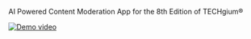AI Powered Content Moderation App for the 8th Edition of TECHgium®



[![Demo video](https://img.youtube.com/vi/otvJiEupU9w/maxresdefault.jpg)](https://www.youtube.com/watch?v=otvJiEupU9w)
